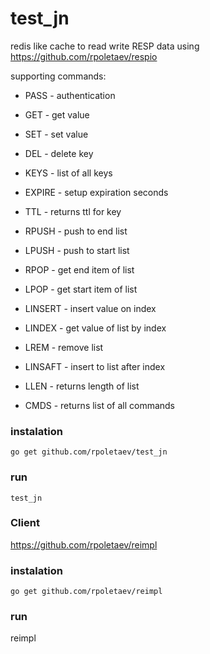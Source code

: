 # test_jn
redis like cache
to read write RESP data using https://github.com/rpoletaev/respio

supporting commands:

* PASS  - authentication

* GET - get value 
* SET - set value
* DEL - delete key
* KEYS  - list of all keys
* EXPIRE - setup expiration seconds
* TTL - returns ttl for key

* RPUSH - push to end list
* LPUSH - push to start list
* RPOP  - get end item of list
* LPOP  - get start item of list
* LINSERT - insert value on index
* LINDEX - get value of list by index
* LREM - remove list
* LINSAFT - insert to list after index
* LLEN  - returns length of list

* CMDS  - returns list of all commands

### instalation
```go get github.com/rpoletaev/test_jn```

### run
```test_jn```

### Client
https://github.com/rpoletaev/reimpl

### instalation
```go get github.com/rpoletaev/reimpl```

### run
reimpl
